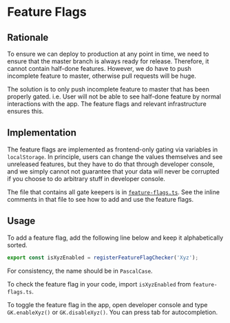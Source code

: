 # Feature Flags

## Rationale

To ensure we can deploy to production at any point in time, we need to ensure that the master branch
is always ready for release. Therefore, it cannot contain half-done features. However, we do have to
push incomplete feature to master, otherwise pull requests will be huge.

The solution is to only push incomplete feature to master that has been properly gated. i.e. User
will not be able to see half-done feature by normal interactions with the app. The feature flags and
relevant infrastructure ensures this.

## Implementation

The feature flags are implemented as frontend-only gating via variables in `localStorage`. In
principle, users can change the values themselves and see unreleased features, but they have to do
that through developer console, and we simply cannot not guarantee that your data will never be
corrupted if you choose to do arbitrary stuff in developer console.

The file that contains all gate keepers is in [`feature-flags.ts`](./feature-flags.ts). See the
inline comments in that file to see how to add and use the feature flags.

## Usage

To add a feature flag, add the following line below and keep it alphabetically sorted.

```ts
export const isXyzEnabled = registerFeatureFlagChecker('Xyz');
```

For consistency, the name should be in `PascalCase`.

To check the feature flag in your code, import `isXyzEnabled` from `feature-flags.ts`.

To toggle the feature flag in the app, open developer console and type `GK.enableXyz()` or
`GK.disableXyz()`. You can press tab for autocompletion.
